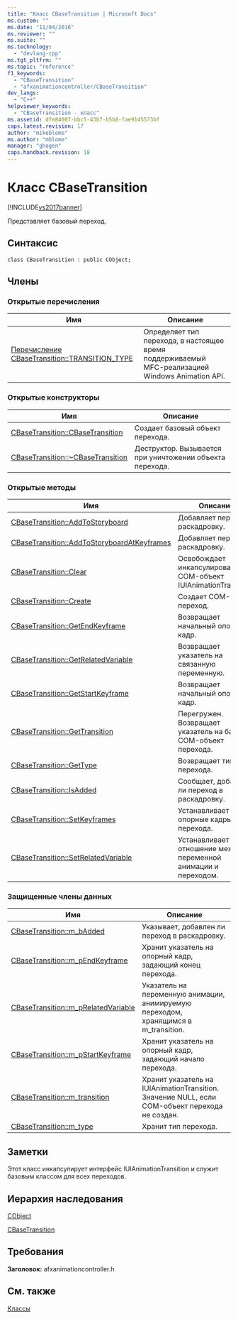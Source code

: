 ```yaml
---
title: "Класс CBaseTransition | Microsoft Docs"
ms.custom: ""
ms.date: "11/04/2016"
ms.reviewer: ""
ms.suite: ""
ms.technology: 
  - "devlang-cpp"
ms.tgt_pltfrm: ""
ms.topic: "reference"
f1_keywords: 
  - "CBaseTransition"
  - "afxanimationcontroller/CBaseTransition"
dev_langs: 
  - "C++"
helpviewer_keywords: 
  - "CBaseTransition - класс"
ms.assetid: dfe84007-bbc5-43b7-b5b8-fae9145573bf
caps.latest.revision: 17
author: "mikeblome"
ms.author: "mblome"
manager: "ghogen"
caps.handback.revision: 18
---
```

# Класс CBaseTransition
[!INCLUDE[vs2017banner](../../assembler/inline/includes/vs2017banner.md)]

Представляет базовый переход.  
  
## Синтаксис  
  
```  
class CBaseTransition : public CObject;  
```  
  
## Члены  
  
### Открытые перечисления  
  
|Имя|Описание|  
|---------|--------------|  
|[Перечисление CBaseTransition::TRANSITION\_TYPE](../Topic/CBaseTransition::TRANSITION_TYPE%20Enumeration.md)|Определяет тип перехода, в настоящее время поддерживаемый MFC\-реализацией Windows Animation API.|  
  
### Открытые конструкторы  
  
|Имя|Описание|  
|---------|--------------|  
|[CBaseTransition::CBaseTransition](../Topic/CBaseTransition::CBaseTransition.md)|Создает базовый объект перехода.|  
|[CBaseTransition::~CBaseTransition](../Topic/CBaseTransition::~CBaseTransition.md)|Деструктор.  Вызывается при уничтожении объекта перехода.|  
  
### Открытые методы  
  
|Имя|Описание|  
|---------|--------------|  
|[CBaseTransition::AddToStoryboard](../Topic/CBaseTransition::AddToStoryboard.md)|Добавляет переход в раскадровку.|  
|[CBaseTransition::AddToStoryboardAtKeyframes](../Topic/CBaseTransition::AddToStoryboardAtKeyframes.md)|Добавляет переход в раскадровку.|  
|[CBaseTransition::Clear](../Topic/CBaseTransition::Clear.md)|Освобождает инкапсулированный COM\-объект IUIAnimationTransition.|  
|[CBaseTransition::Create](../Topic/CBaseTransition::Create.md)|Создает COM\-переход.|  
|[CBaseTransition::GetEndKeyframe](../Topic/CBaseTransition::GetEndKeyframe.md)|Возвращает начальный опорный кадр.|  
|[CBaseTransition::GetRelatedVariable](../Topic/CBaseTransition::GetRelatedVariable.md)|Возвращает указатель на связанную переменную.|  
|[CBaseTransition::GetStartKeyframe](../Topic/CBaseTransition::GetStartKeyframe.md)|Возвращает начальный опорный кадр.|  
|[CBaseTransition::GetTransition](../Topic/CBaseTransition::GetTransition.md)|Перегружен.  Возвращает указатель на базовый COM\-объект перехода.|  
|[CBaseTransition::GetType](../Topic/CBaseTransition::GetType.md)|Возвращает тип перехода.|  
|[CBaseTransition::IsAdded](../Topic/CBaseTransition::IsAdded.md)|Сообщает, добавлен ли переход в раскадровку.|  
|[CBaseTransition::SetKeyframes](../Topic/CBaseTransition::SetKeyframes.md)|Устанавливает опорные кадры для перехода.|  
|[CBaseTransition::SetRelatedVariable](../Topic/CBaseTransition::SetRelatedVariable.md)|Устанавливает отношение между переменной анимации и переходом.|  
  
### Защищенные члены данных  
  
|Имя|Описание|  
|---------|--------------|  
|[CBaseTransition::m\_bAdded](../Topic/CBaseTransition::m_bAdded.md)|Указывает, добавлен ли переход в раскадровку.|  
|[CBaseTransition::m\_pEndKeyframe](../Topic/CBaseTransition::m_pEndKeyframe.md)|Хранит указатель на опорный кадр, задающий конец перехода.|  
|[CBaseTransition::m\_pRelatedVariable](../Topic/CBaseTransition::m_pRelatedVariable.md)|Указатель на переменную анимации, анимируемую переходом, хранящимся в m\_transition.|  
|[CBaseTransition::m\_pStartKeyframe](../Topic/CBaseTransition::m_pStartKeyframe.md)|Хранит указатель на опорный кадр, задающий начало перехода.|  
|[CBaseTransition::m\_transition](../Topic/CBaseTransition::m_transition.md)|Хранит указатель на IUIAnimationTransition.  Значение NULL, если COM\-объект перехода не создан.|  
|[CBaseTransition::m\_type](../Topic/CBaseTransition::m_type.md)|Хранит тип перехода.|  
  
## Заметки  
 Этот класс инкапсулирует интерфейс IUIAnimationTransition и служит базовым классом для всех переходов.  
  
## Иерархия наследования  
 [CObject](../Topic/CObject%20Class.md)  
  
 [CBaseTransition](../../mfc/reference/cbasetransition-class.md)  
  
## Требования  
 **Заголовок:** afxanimationcontroller.h  
  
## См. также  
 [Классы](../Topic/MFC%20Classes.md)